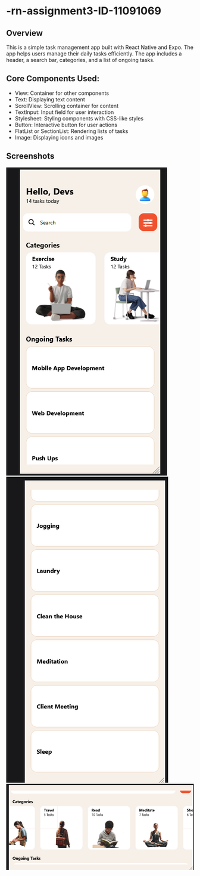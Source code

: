 # -rn-assignment3-ID-11091069

## Overview

This is a simple task management app built with React Native and Expo. The app helps users manage their daily tasks efficiently. The app includes a header, a search bar, categories, and a list of ongoing tasks.

## Core Components Used:
*  View: Container for other components
*  Text: Displaying text content
*  ScrollView: Scrolling container for content
* TextInput: Input field for user interaction
* Stylesheet: Styling components with CSS-like styles
* Button: Interactive button for user actions
* FlatList or SectionList: Rendering lists of tasks
* Image: Displaying icons and images

## Screenshots
![home page](<assets/the screenshot.png>)
![screenshot 2](<assets/screenshot 2.png>)
![screenshot 3](<assets/screenshot 3.png>)